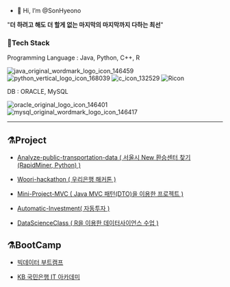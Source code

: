 - 👋 Hi, I’m @SonHyeono


"**더 하려고 해도 더 할게 없는 마지막의 마지막까지 다하는 최선**"

### 🚀Tech Stack

Programming Language : Java, Python, C++, R

![java_original_wordmark_logo_icon_146459](https://user-images.githubusercontent.com/26592315/151185266-24387fdc-07c0-4a08-89e1-f9d28b4be426.png)
![python_vertical_logo_icon_168039](https://user-images.githubusercontent.com/26592315/151185260-b3349640-568a-40c6-a3f0-ebfecc941575.png)
![c_icon_132529](https://user-images.githubusercontent.com/26592315/151185261-2fb82558-9958-4c16-b087-0e4cc8f6a827.png)
![Ricon](https://user-images.githubusercontent.com/26592315/153130827-710e9c7e-d194-4d87-b648-2b3a62b2b92b.png)

DB : ORACLE, MySQL

![oracle_original_logo_icon_146401](https://user-images.githubusercontent.com/26592315/151185256-1b858139-efae-4077-b403-567d3dc12cd6.png)
![mysql_original_wordmark_logo_icon_146417](https://user-images.githubusercontent.com/26592315/151185200-d0301d22-54a9-439c-97ef-a020a3235b5e.png)

---

## ⚗️Project

- [Analyze-public-transportation-data ( 서울시 New 환승센터 찾기(RapidMiner, Python) )](https://github.com/SonHyeono/Analyze-public-transportation-data)

- [Woori-hackathon ( 우리은행 해커톤 )](https://github.com/SonHyeono/Woori-hackathon)

- [Mini-Project-MVC ( Java MVC 패턴(DTO)을 이용한 프로젝트 )](https://github.com/SonHyeono/Mini-Project-MVC)

- [Automatic-Investment( 자동투자 )](https://github.com/SonHyeono/Automatic-Investment)

- [DataScienceClass ( R을 이용한 데이터사이언스 수업 )](https://github.com/SonHyeono/DataScienceClass)

## ⚗️BootCamp

- [빅데이터 부트캠프](<https://sonhyeono.github.io/bootcamp/2022/01/15/PlayData(1)/>)

- [KB 국민은행 IT 아카데미](<https://sonhyeono.github.io/kb%20%EA%B5%AD%EB%AF%BC%EC%9D%80%ED%96%89%20it%20%EC%95%84%EC%B9%B4%EB%8D%B0%EB%AF%B8/2022/03/20/KB_IT_Academy(1)/>)

